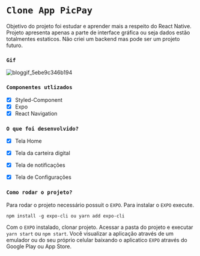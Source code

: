 # `Clone App PicPay`
Objetivo do projeto foi estudar e aprender mais a respeito do React Native. Projeto apresenta apenas a parte de interface gráfica ou seja dados estão totalmentes estaticos. Não criei um backend mas pode ser um projeto futuro.

### `Gif`
![bloggif_5ebe9c346b194](https://user-images.githubusercontent.com/32501381/82056745-c0ad4e00-9698-11ea-99a4-ab691f0fc422.gif)

### `Componentes utlizados`

- [X] Styled-Component
- [X] Expo 
- [X] React Navigation

### `O que foi desenvolvido?`
- [X] Tela Home
- [X] Tela da carteira digital
- [X] Tela de notificações
- [X] Tela de Configurações


### `Como rodar o projeto?`

Para rodar o projeto necessário possuit o `EXPO`. Para instalar o `EXPO` execute.

```
npm install -g expo-cli ou yarn add expo-cli
```
Com o `EXPO` instalado, clonar projeto. Acessar a pasta do projeto e executar `yarn start` ou `npm start`. Você visualizar a aplicação através de um emulador ou do seu próprio celular baixando o aplicatico `EXPO` através do Google Play ou App Store. 


